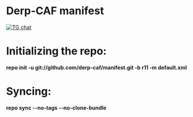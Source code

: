 # Derp-CAF manifest

[![TG chat](https://img.shields.io/badge/Support-Telegram-%23e52c5f.svg?style=for-the-badge&logo=telegram&&labelColor=121217)](https://t.me/DerpGangDiscussions)

# Initializing the repo:
**repo init -u git://github.com/derp-caf/manifest.git -b r11 -m default.xml**

# Syncing:
**repo sync --no-tags --no-clone-bundle**
